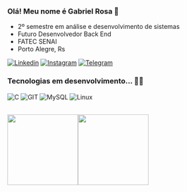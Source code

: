 ### Olá! Meu nome é Gabriel Rosa 🫡
- 2º semestre em análise e desenvolvimento de sistemas
- Futuro Desenvolvedor Back End
- FATEC SENAI 
- Porto Alegre, Rs<br/>

[![Linkedin](https://img.shields.io/badge/LinkedIn-0077B5?style=for-the-badge&logo=linkedin&logoColor=white)](https://www.linkedin.com/in/gabriel-rosa-b8463526b/) [![Instagram](https://img.shields.io/badge/Instagram-E4405F?style=for-the-badge&logo=instagram&logoColor=white)](https://instagram.com/_gabriels06?igshid=MzNINGNkZWQ4Mg==) [![Telegram](https://img.shields.io/badge/Telegram-2CA5E0?style=for-the-badge&logo=telegram&logoColor=white)](t.me/GSR_1999)

### Tecnologias em desenvolvimento... 👨‍💻
<div style="display: inline_block">
<img align="center" alt="C" src="https://img.shields.io/badge/C-00599C?style=for-the-badge&logo=c&logoColor=white"/> <img align="center" alt="GIT" src="https://img.shields.io/badge/GIT-E44C30?style=for-the-badge&logo=git&logoColor=white"/> <img align="center" alt="MySQL" src="https://img.shields.io/badge/MySQL-005C84?style=for-the-badge&logo=mysql&logoColor=white"/> <img align="center" alt="Linux" src="https://img.shields.io/badge/Ubuntu-E95420?style=for-the-badge&logo=ubuntu&logoColor=white"/><br/><br/> 


<img height="160em" src="https://github-readme-stats.vercel.app/api?username=steigerosa&show_icons=true&theme=radical"/><img height="160em" src="https://github-readme-stats.vercel.app/api/top-langs/?username=steigerosa&layout=compact&theme=radical"/> <br>



